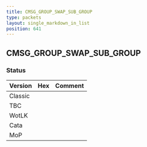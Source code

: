 ```yaml
---
title: CMSG_GROUP_SWAP_SUB_GROUP
type: packets
layout: single_markdown_in_list
position: 641
---
```


## CMSG_GROUP_SWAP_SUB_GROUP

### Status

Version | Hex | Comment
---------- | ---------- | ---------- 
Classic |  |  
TBC |  |  
WotLK |  |  
Cata |  |  
MoP |  |  